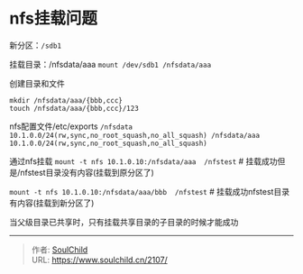 # nfs挂载问题

<!--more-->
新分区：`/sdb1`

挂载目录：/nfsdata/aaa
`mount /dev/sdb1 /nfsdata/aaa`

创建目录和文件
```
mkdir /nfsdata/aaa/{bbb,ccc}
touch /nfsdata/aaa/{bbb,ccc}/123
```

nfs配置文件/etc/exports
`
/nfsdata      10.1.0.0/24(rw,sync,no_root_squash,no_all_squash)
/nfsdata/aaa  10.1.0.0/24(rw,sync,no_root_squash,no_all_squash)
`



通过nfs挂载
`mount -t nfs 10.1.0.10:/nfsdata/aaa  /nfstest`  # 挂载成功但是/nfstest目录没有内容(挂载到原分区了)

`mount -t nfs 10.1.0.10:/nfsdata/aaa/bbb  /nfstest`  # 挂载成功nfstest目录有内容(挂载到新分区了)

当父级目录已共享时，只有挂载共享目录的子目录的时候才能成功


---

> 作者: [SoulChild](https://www.soulchild.cn)  
> URL: https://www.soulchild.cn/2107/  

